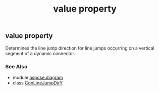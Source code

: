 ﻿---
title: value property
second_title: Aspose.Diagram for Python via .NET API References
description: 
type: docs
weight: 40
url: /python-net/aspose.diagram/conlinejumpdiry/value/
is_root: false
---

## value property


Determines the line jump direction for line jumps occurring on a vertical segment of a dynamic connector.

### See Also
* module [aspose.diagram](../../)
* class [ConLineJumpDirY](/diagram/python-net/aspose.diagram/conlinejumpdiry)

